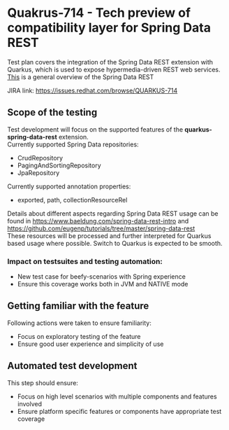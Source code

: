 # Quakrus-714 - Tech preview of compatibility layer for Spring Data REST
Test plan covers the integration of the Spring Data REST extension with Quarkus, which is used to expose hypermedia-driven REST web services.  
[This](https://www.baeldung.com/spring-data-rest-intro) is a general overview of the Spring Data REST

JIRA link: https://issues.redhat.com/browse/QUARKUS-714


## Scope of the testing
Test development will focus on the supported features of the **quarkus-spring-data-rest** extension.  
Currently supported Spring Data repositories:
 - CrudRepository
 - PagingAndSortingRepository
 - JpaRepository

 Currently supported annotation properties:
  - exported, path, collectionResourceRel

Details about different aspects regarding Spring Data REST usage can be found in https://www.baeldung.com/spring-data-rest-intro and https://github.com/eugenp/tutorials/tree/master/spring-data-rest  
These resources will be processed and further interpreted for Quarkus based usage where possible. Switch to Quarkus is expected to be smooth.


### Impact on testsuites and testing automation:
 - New test case for beefy-scenarios with Spring experience
 - Ensure this coverage works both in JVM and NATIVE mode 


## Getting familiar with the feature
Following actions were taken to ensure familiarity:
 - Focus on exploratory testing of the feature
 - Ensure good user experience and simplicity of use
 
## Automated test development
This step should ensure:
 - Focus on high level scenarios with multiple components and features involved
 - Ensure platform specific features or components have appropriate test coverage

